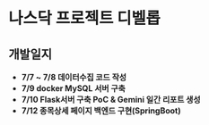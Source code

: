 # 나스닥 프로젝트 디벨롭
## 개발일지
- **7/7 ~ 7/8 데이터수집 코드 작성**
- **7/9 docker MySQL 서버 구축**
- **7/10 Flask서버 구축 PoC & Gemini 일간 리포트 생성**
- **7/12 종목상세 페이지 백엔드 구현(SpringBoot)**
